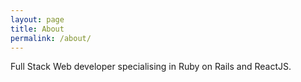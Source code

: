 ```yaml
---
layout: page
title: About
permalink: /about/
---
```


Full Stack Web developer specialising in Ruby on Rails and ReactJS.

